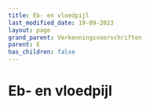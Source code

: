 ```yaml
---
title: Eb- en vloedpijl
last_modified_date: 19-09-2023
layout: page
grand_parent: Verkenningsvoorschriften
parent: E
has_children: false
---
```


Eb- en vloedpijl
================

